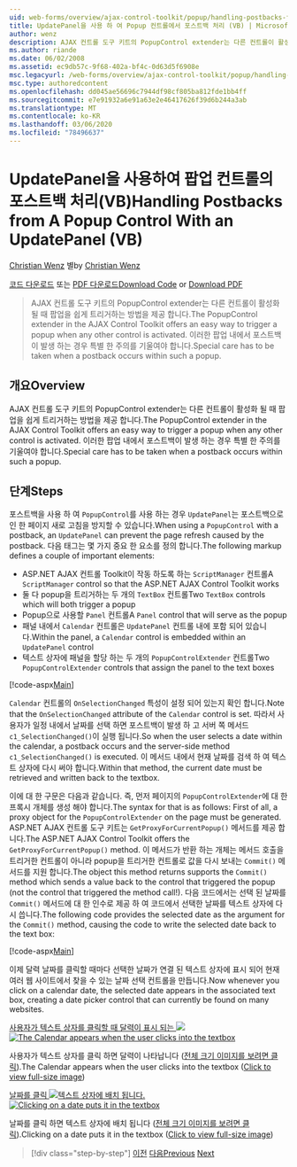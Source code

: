 ```yaml
---
uid: web-forms/overview/ajax-control-toolkit/popup/handling-postbacks-from-a-popup-control-with-an-updatepanel-vb
title: UpdatePanel을 사용 하 여 Popup 컨트롤에서 포스트백 처리 (VB) | Microsoft Docs
author: wenz
description: AJAX 컨트롤 도구 키트의 PopupControl extender는 다른 컨트롤이 활성화 될 때 팝업을 쉽게 트리거하는 방법을 제공 합니다. 특별 한 주의를 기울여야 합니다.
ms.author: riande
ms.date: 06/02/2008
ms.assetid: ec9db57c-9f68-402a-bf4c-0d63d5f6908e
msc.legacyurl: /web-forms/overview/ajax-control-toolkit/popup/handling-postbacks-from-a-popup-control-with-an-updatepanel-vb
msc.type: authoredcontent
ms.openlocfilehash: dd045ae56696c7944df98cf805ba812fde1bb4ff
ms.sourcegitcommit: e7e91932a6e91a63e2e46417626f39d6b244a3ab
ms.translationtype: MT
ms.contentlocale: ko-KR
ms.lasthandoff: 03/06/2020
ms.locfileid: "78496637"
---
```

# <a name="handling-postbacks-from-a-popup-control-with-an-updatepanel-vb"></a><span data-ttu-id="9648d-104">UpdatePanel을 사용하여 팝업 컨트롤의 포스트백 처리(VB)</span><span class="sxs-lookup"><span data-stu-id="9648d-104">Handling Postbacks from A Popup Control With an UpdatePanel (VB)</span></span>

<span data-ttu-id="9648d-105">[Christian Wenz](https://github.com/wenz) 별</span><span class="sxs-lookup"><span data-stu-id="9648d-105">by [Christian Wenz](https://github.com/wenz)</span></span>

<span data-ttu-id="9648d-106">[코드 다운로드](https://download.microsoft.com/download/9/3/f/93f8daea-bebd-4821-833b-95205389c7d0/PopupControl2.vb.zip) 또는 [PDF 다운로드](https://download.microsoft.com/download/2/d/c/2dc10e34-6983-41d4-9c08-f78f5387d32b/popupcontrol2VB.pdf)</span><span class="sxs-lookup"><span data-stu-id="9648d-106">[Download Code](https://download.microsoft.com/download/9/3/f/93f8daea-bebd-4821-833b-95205389c7d0/PopupControl2.vb.zip) or [Download PDF](https://download.microsoft.com/download/2/d/c/2dc10e34-6983-41d4-9c08-f78f5387d32b/popupcontrol2VB.pdf)</span></span>

> <span data-ttu-id="9648d-107">AJAX 컨트롤 도구 키트의 PopupControl extender는 다른 컨트롤이 활성화 될 때 팝업을 쉽게 트리거하는 방법을 제공 합니다.</span><span class="sxs-lookup"><span data-stu-id="9648d-107">The PopupControl extender in the AJAX Control Toolkit offers an easy way to trigger a popup when any other control is activated.</span></span> <span data-ttu-id="9648d-108">이러한 팝업 내에서 포스트백이 발생 하는 경우 특별 한 주의를 기울여야 합니다.</span><span class="sxs-lookup"><span data-stu-id="9648d-108">Special care has to be taken when a postback occurs within such a popup.</span></span>

## <a name="overview"></a><span data-ttu-id="9648d-109">개요</span><span class="sxs-lookup"><span data-stu-id="9648d-109">Overview</span></span>

<span data-ttu-id="9648d-110">AJAX 컨트롤 도구 키트의 PopupControl extender는 다른 컨트롤이 활성화 될 때 팝업을 쉽게 트리거하는 방법을 제공 합니다.</span><span class="sxs-lookup"><span data-stu-id="9648d-110">The PopupControl extender in the AJAX Control Toolkit offers an easy way to trigger a popup when any other control is activated.</span></span> <span data-ttu-id="9648d-111">이러한 팝업 내에서 포스트백이 발생 하는 경우 특별 한 주의를 기울여야 합니다.</span><span class="sxs-lookup"><span data-stu-id="9648d-111">Special care has to be taken when a postback occurs within such a popup.</span></span>

## <a name="steps"></a><span data-ttu-id="9648d-112">단계</span><span class="sxs-lookup"><span data-stu-id="9648d-112">Steps</span></span>

<span data-ttu-id="9648d-113">포스트백을 사용 하 여 `PopupControl`를 사용 하는 경우 `UpdatePanel`는 포스트백으로 인 한 페이지 새로 고침을 방지할 수 있습니다.</span><span class="sxs-lookup"><span data-stu-id="9648d-113">When using a `PopupControl` with a postback, an `UpdatePanel` can prevent the page refresh caused by the postback.</span></span> <span data-ttu-id="9648d-114">다음 태그는 몇 가지 중요 한 요소를 정의 합니다.</span><span class="sxs-lookup"><span data-stu-id="9648d-114">The following markup defines a couple of important elements:</span></span>

- <span data-ttu-id="9648d-115">ASP.NET AJAX 컨트롤 Toolkit이 작동 하도록 하는 `ScriptManager` 컨트롤</span><span class="sxs-lookup"><span data-stu-id="9648d-115">A `ScriptManager` control so that the ASP.NET AJAX Control Toolkit works</span></span>
- <span data-ttu-id="9648d-116">둘 다 popup을 트리거하는 두 개의 `TextBox` 컨트롤</span><span class="sxs-lookup"><span data-stu-id="9648d-116">Two `TextBox` controls which will both trigger a popup</span></span>
- <span data-ttu-id="9648d-117">Popup으로 사용할 `Panel` 컨트롤</span><span class="sxs-lookup"><span data-stu-id="9648d-117">A `Panel` control that will serve as the popup</span></span>
- <span data-ttu-id="9648d-118">패널 내에서 `Calendar` 컨트롤은 `UpdatePanel` 컨트롤 내에 포함 되어 있습니다.</span><span class="sxs-lookup"><span data-stu-id="9648d-118">Within the panel, a `Calendar` control is embedded within an `UpdatePanel` control</span></span>
- <span data-ttu-id="9648d-119">텍스트 상자에 패널을 할당 하는 두 개의 `PopupControlExtender` 컨트롤</span><span class="sxs-lookup"><span data-stu-id="9648d-119">Two `PopupControlExtender` controls that assign the panel to the text boxes</span></span>

[!code-aspx[Main](handling-postbacks-from-a-popup-control-with-an-updatepanel-vb/samples/sample1.aspx)]

<span data-ttu-id="9648d-120">`Calendar` 컨트롤의 `OnSelectionChanged` 특성이 설정 되어 있는지 확인 합니다.</span><span class="sxs-lookup"><span data-stu-id="9648d-120">Note that the `OnSelectionChanged` attribute of the `Calendar` control is set.</span></span> <span data-ttu-id="9648d-121">따라서 사용자가 일정 내에서 날짜를 선택 하면 포스트백이 발생 하 고 서버 쪽 메서드 `c1_SelectionChanged()`이 실행 됩니다.</span><span class="sxs-lookup"><span data-stu-id="9648d-121">So when the user selects a date within the calendar, a postback occurs and the server-side method `c1_SelectionChanged()` is executed.</span></span> <span data-ttu-id="9648d-122">이 메서드 내에서 현재 날짜를 검색 하 여 텍스트 상자에 다시 써야 합니다.</span><span class="sxs-lookup"><span data-stu-id="9648d-122">Within that method, the current date must be retrieved and written back to the textbox.</span></span>

<span data-ttu-id="9648d-123">이에 대 한 구문은 다음과 같습니다. 즉, 먼저 페이지의 `PopupControlExtender`에 대 한 프록시 개체를 생성 해야 합니다.</span><span class="sxs-lookup"><span data-stu-id="9648d-123">The syntax for that is as follows: First of all, a proxy object for the `PopupControlExtender` on the page must be generated.</span></span> <span data-ttu-id="9648d-124">ASP.NET AJAX 컨트롤 도구 키트는 `GetProxyForCurrentPopup()` 메서드를 제공 합니다.</span><span class="sxs-lookup"><span data-stu-id="9648d-124">The ASP.NET AJAX Control Toolkit offers the `GetProxyForCurrentPopup()` method.</span></span> <span data-ttu-id="9648d-125">이 메서드가 반환 하는 개체는 메서드 호출을 트리거한 컨트롤이 아니라 popup을 트리거한 컨트롤로 값을 다시 보내는 `Commit()` 메서드를 지원 합니다.</span><span class="sxs-lookup"><span data-stu-id="9648d-125">The object this method returns supports the `Commit()` method which sends a value back to the control that triggered the popup (not the control that triggered the method call!).</span></span> <span data-ttu-id="9648d-126">다음 코드에서는 선택 된 날짜를 `Commit()` 메서드에 대 한 인수로 제공 하 여 코드에서 선택한 날짜를 텍스트 상자에 다시 씁니다.</span><span class="sxs-lookup"><span data-stu-id="9648d-126">The following code provides the selected date as the argument for the `Commit()` method, causing the code to write the selected date back to the text box:</span></span>

[!code-aspx[Main](handling-postbacks-from-a-popup-control-with-an-updatepanel-vb/samples/sample2.aspx)]

<span data-ttu-id="9648d-127">이제 달력 날짜를 클릭할 때마다 선택한 날짜가 연결 된 텍스트 상자에 표시 되어 현재 여러 웹 사이트에서 찾을 수 있는 날짜 선택 컨트롤을 만듭니다.</span><span class="sxs-lookup"><span data-stu-id="9648d-127">Now whenever you click on a calendar date, the selected date appears in the associated text box, creating a date picker control that can currently be found on many websites.</span></span>

<span data-ttu-id="9648d-128">[사용자가 텍스트 상자를 클릭할 때 달력이 표시 되는 ![](handling-postbacks-from-a-popup-control-with-an-updatepanel-vb/_static/image2.png)](handling-postbacks-from-a-popup-control-with-an-updatepanel-vb/_static/image1.png)</span><span class="sxs-lookup"><span data-stu-id="9648d-128">[![The Calendar appears when the user clicks into the textbox](handling-postbacks-from-a-popup-control-with-an-updatepanel-vb/_static/image2.png)](handling-postbacks-from-a-popup-control-with-an-updatepanel-vb/_static/image1.png)</span></span>

<span data-ttu-id="9648d-129">사용자가 텍스트 상자를 클릭 하면 달력이 나타납니다 ([전체 크기 이미지를 보려면 클릭](handling-postbacks-from-a-popup-control-with-an-updatepanel-vb/_static/image3.png)).</span><span class="sxs-lookup"><span data-stu-id="9648d-129">The Calendar appears when the user clicks into the textbox ([Click to view full-size image](handling-postbacks-from-a-popup-control-with-an-updatepanel-vb/_static/image3.png))</span></span>

<span data-ttu-id="9648d-130">[날짜를 클릭 ![텍스트 상자에 배치 됩니다.](handling-postbacks-from-a-popup-control-with-an-updatepanel-vb/_static/image5.png)](handling-postbacks-from-a-popup-control-with-an-updatepanel-vb/_static/image4.png)</span><span class="sxs-lookup"><span data-stu-id="9648d-130">[![Clicking on a date puts it in the textbox](handling-postbacks-from-a-popup-control-with-an-updatepanel-vb/_static/image5.png)](handling-postbacks-from-a-popup-control-with-an-updatepanel-vb/_static/image4.png)</span></span>

<span data-ttu-id="9648d-131">날짜를 클릭 하면 텍스트 상자에 배치 됩니다 ([전체 크기 이미지를 보려면 클릭](handling-postbacks-from-a-popup-control-with-an-updatepanel-vb/_static/image6.png)).</span><span class="sxs-lookup"><span data-stu-id="9648d-131">Clicking on a date puts it in the textbox ([Click to view full-size image](handling-postbacks-from-a-popup-control-with-an-updatepanel-vb/_static/image6.png))</span></span>

> [!div class="step-by-step"]
> <span data-ttu-id="9648d-132">[이전](using-multiple-popup-controls-vb.md)
> [다음](handling-postbacks-from-a-popup-control-without-an-updatepanel-vb.md)</span><span class="sxs-lookup"><span data-stu-id="9648d-132">[Previous](using-multiple-popup-controls-vb.md)
[Next](handling-postbacks-from-a-popup-control-without-an-updatepanel-vb.md)</span></span>
